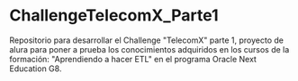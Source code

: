 # ChallengeTelecomX_Parte1
Repositorio para desarrollar el Challenge "TelecomX" parte 1, proyecto de alura para poner a prueba los conocimientos adquiridos en los cursos de la formación: "Aprendiendo a hacer ETL" en el programa Oracle Next Education G8.
